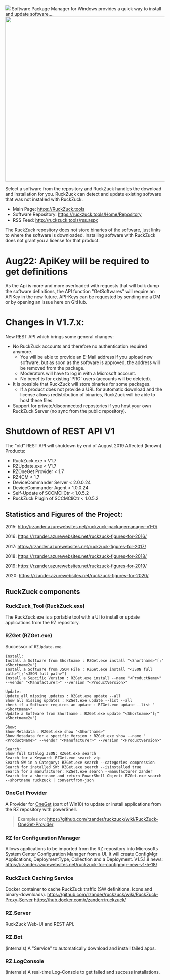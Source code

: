 <img src="https://github.com/rzander/ruckzuck/blob/master/RZ.Server/RZ.Server/wwwroot/images/RZ-Logo.png">
Software Package Manager for Windows provides a quick way to install and update software....

<img src="https://cloud.githubusercontent.com/assets/11909453/24813479/7340c22a-1bce-11e7-8df7-a0d8236775df.png" width="520">


Select a software from the repository and RuckZuck handles the download and installation for you.
 RuckZuck can detect and update existing software that was not installed with RuckZuck. 

 * Main Page: https://RuckZuck.tools
 * Software Repository: https://ruckzuck.tools/Home/Repository
 * RSS Feed: http://ruckzuck.tools/rss.aspx

 The RuckZuck repository does not store binaries of the software, just links to where the software is downloaded. Installing software with RuckZuck does not grant you a license for that product.

# Aug22: ApiKey will be required to get definitions
As the Api is more and more overloaded with requests that will bulk dump the software definitions, the API function "GetSoftwares" will require an APIKey in the new future.  API-Keys can be requested by sending me a DM or by opening an Issue here on GitHub.

# Changes in V1.7.x:

New REST API which brings some general changes:
* No RuckZuck accounts and therefore no authentication required anymore. 
  * You will be able to provide an E-Mail address if you upload new software, but as soon as the software is approved, the address will be removed from the package.
  * Moderators will have to log in with a Microsoft account.
  * No benefits for existing 'PRO' users (accounts will be deleted).
* It is possible that RuckZuck will store binaries for some packages.
  * If a product does not provide a URL for automatic download and the license allows redistribution of binaries, RuckZuck will be able to host these files.
* Support for private/disconnected repostories if you host your own RuckZuck Server (no sync from the public repository).

# Shutdown of REST API V1
The "old" REST API will shutdown by end of August 2019
Affected (known) Products:
* RuckZuck.exe < V1.7
* RZUpdate.exe < V1.7
* RZOneGet Provider < 1.7
* RZ4CM < 1.7
* DeviceCommander Server < 2.0.0.24
* DeviceCommander Agent < 1.0.0.24
* Self-Update of SCCMCliCtr < 1.0.5.2
* RuckZuck Plugin of SCCMCliCtr < 1.0.5.2

## Statistics and Figures of the Project: 

2015:  http://rzander.azurewebsites.net/ruckzuck-packagemanager-v1-0/ 

2016:  https://rzander.azurewebsites.net/ruckzuck-figures-for-2016/ 

2017:  https://rzander.azurewebsites.net/ruckzuck-figures-for-2017/

2018:  https://rzander.azurewebsites.net/ruckzuck-figures-for-2018/

2019: https://rzander.azurewebsites.net/ruckzuck-figures-for-2019/

2020: https://rzander.azurewebsites.net/ruckzuck-figures-for-2020/

## RuckZuck components
### RuckZuck_Tool (RuckZuck.exe)
The RuckZuck.exe is a portable tool with a UI to install or update applications from the RZ repository.

### RZGet (RZGet.exe)
Successor of `RZUpdate.exe`.
```
Install:
Install a Software from Shortname : RZGet.exe install "<Shortname>"[;"<Shortname2>"]
Install a Software from JSON File : RZGet.exe install "<JSON full path>"[;"<JSON full path>"]
Install a Sepcific Version : RZGet.exe install --name "<ProductName>" --vendor "<Manufacturer>" --version "<ProductVersion>"

Update:
Update all missing updates : RZGet.exe update --all
Show all missing updates : RZGet.exe update --list --all
check if a Software requires an update : RZGet.exe update --list "<Shortname>"
Update a Software from Shortname : RZGet.exe update "<Shortname>"[;"<Shortname2>"]

Show:
Show Metadata : RZGet.exe show "<Shortname>"
Show Metadata for a specific Version : RZGet.exe show --name "<ProductName>" --vendor "<Manufacturer>" --version "<ProductVersion>"

Search:
Show full Catalog JSON: RZGet.exe search
Search for a Keyword: RZGet.exe search zip
Search SW in a Category: RZGet.exe search --categories compression
Search for installed SW: RZGet.exe search --isinstalled true
Search for a manufacturer: RZGet.exe search --manufacturer zander
Search for a shortname and return PowerShell Object: RZGet.exe search --shortname ruckzuck | convertfrom-json
```

### OneGet Provider
A Provider for [OneGet](https://github.com/OneGet/oneget) (part of Win10) to update or install applications from the RZ repository with powerShell.

> Examples on: https://github.com/rzander/ruckzuck/wiki/RuckZuck-OneGet-Provider

### RZ for Configuration Manager
Allows applications to be imported from the RZ repository into Microsofts System Center Configuration Manager from a UI. It will create ConfigMgr Applications, DeploymentType, Collection and a Deployment. V1.5.1.8 news: https://rzander.azurewebsites.net/ruckzuck-for-configmgr-new-v1-5-18/

### RuckZuck Caching Service ###
Docker container to cache RuckZuck traffic (SW definitions, Icons and binary-downloads).
https://github.com/rzander/ruckzuck/wiki/RuckZuck-Proxy-Server 
https://hub.docker.com/r/zanderr/ruckzuck/

### RZ.Server
RuckZuck Web-UI and REST API.

### RZ.Bot
(internals) A "Service" to automatically download and install failed apps.
### RZ.LogConsole
(internals) A real-time Log-Console to get failed and success installations.

